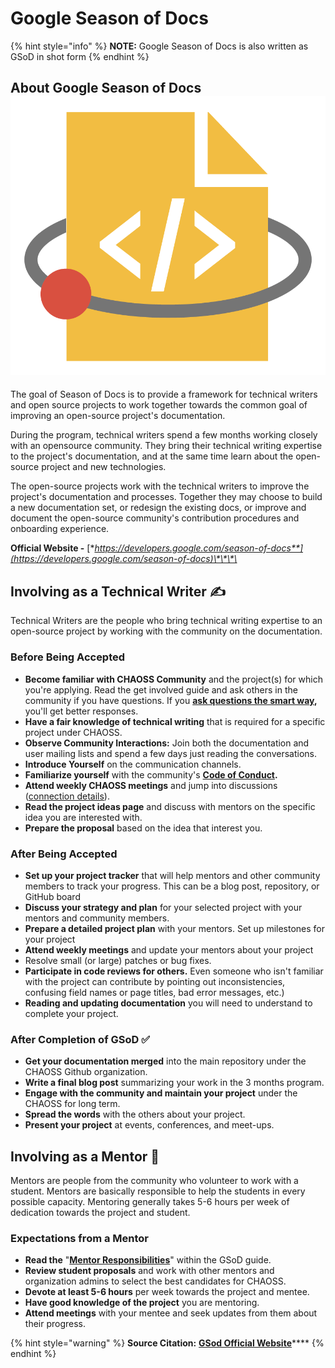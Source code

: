 # Google Season of Docs

{% hint style="info" %}
**NOTE:** Google Season of Docs is also written as GSoD in shot form
{% endhint %}

## About Google Season of Docs ![](../.gitbook/assets/seasonofdocs_icon_grey_300ppi-whitespace-cropped.png) 

The goal of Season of Docs is to provide a framework for technical writers and open source projects to work together towards the common goal of improving an open-source project's documentation.

During the program, technical writers spend a few months working closely with an opensource community. They bring their technical writing expertise to the project's documentation, and at the same time learn about the open-source project and new technologies.

The open-source projects work with the technical writers to improve the project's documentation and processes. Together they may choose to build a new documentation set, or redesign the existing docs, or improve and document the open-source community's contribution procedures and onboarding experience.

**Official Website -** [**https://developers.google.com/season-of-docs**](https://developers.google.com/season-of-docs)\*\*\*\*

## Involving as a Technical Writer ✍ 

Technical Writers are the people who bring technical writing expertise to an open-source project by working with the community on the documentation.

### Before Being Accepted

* **Become familiar with CHAOSS Community** and the project\(s\) for which you're applying.  Read the get involved guide and ask others in the community if you have questions. If you [**ask questions the smart way**](http://www.catb.org/~esr/faqs/smart-questions.html)**,** you'll get better responses.
* **Have a fair knowledge of technical writing** that is required for a specific project under CHAOSS.
* **Observe Community Interactions:** Join both the documentation and user mailing lists and spend a few days just reading the conversations.
* **Introduce Yourself** on the communication channels.
* **Familiarize yourself** with the community's [**Code of Conduct**](https://chaoss.community/about/code-of-conduct/)**.**
* **Attend weekly CHAOSS meetings** and jump into discussions \([connection details](https://chaoss.community/participate/)\).
* **Read the project ideas page** and discuss with mentors on the specific idea you are interested with.
* **Prepare the proposal** based on the idea that interest you.

### After Being Accepted

* **Set up your project tracker** that will help mentors and other community members to track your progress. This can be a blog post, repository, or GitHub board
* **Discuss your strategy and plan** for your selected project with your mentors and community members.
* **Prepare a detailed project plan** with your mentors. Set up milestones for your project
* **Attend weekly meetings** and update your mentors about your project 
* Resolve small \(or large\) patches or bug fixes.
* **Participate in code reviews for others.** Even someone who isn't familiar with the project can contribute by pointing out inconsistencies, confusing field names or page titles, bad error messages, etc.\)
* **Reading and updating documentation** you will need to understand to complete your project.

### After Completion of GSoD ✅ 

* **Get your documentation merged** into the main repository under the CHAOSS Github organization.
* **Write a final blog post** summarizing your work in the 3 months program.
* **Engage with the community and maintain your project** under the CHAOSS for long term.
* **Spread the words** with the others about your project.
* **Present your project** at events, conferences, and meet-ups.

## Involving as a Mentor 👥 

Mentors are people from the community who volunteer to work with a student. Mentors are basically responsible to help the students in every possible capacity. Mentoring generally takes 5-6 hours per week of dedication towards the project and student.

### Expectations from a Mentor

* **Read the** "[**Mentor Responsibilities**](https://developers.google.com/season-of-docs/docs/admin-mentor-responsibilities)" within the GSoD guide.
* **Review student proposals** and work with other mentors and organization admins to select the best candidates for CHAOSS.
* **Devote at least 5-6 hours** per week towards the project and mentee.
* **Have good knowledge of the project** you are mentoring.
* **Attend meetings** with your mentee and seek updates from them about their progress.

{% hint style="warning" %}
**Source Citation:** [**GSod Official Website**](https://developers.google.com/season-of-docs)\*\*\*\*
{% endhint %}

